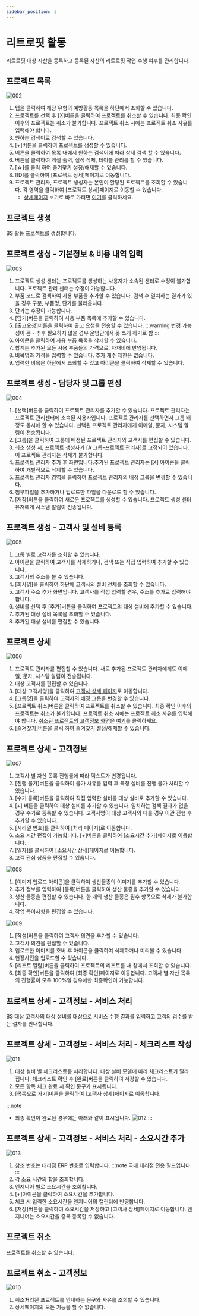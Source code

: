 ```yaml
---
sidebar_position: 3
---
```


# 리트로핏 활동

리트로핏 대상 자산을 등록하고 등록된 자산의 리트로핏 작업 수행 여부를 관리합니다.

## 프로젝트 목록

![002](./img/002.png)

1. 탭을 클릭하여 해당 유형의 예방활동 목록을 하단에서 조회할 수 있습니다.
1. 프로젝트를 선택 후 [X]버튼을 클릭하여 프로젝트를 취소할 수 있습니다. 최종 확인 이후의 프로젝트는 취소가 불가합니다. 프로젝트 취소 시에는 프로젝트 취소 사유를 입력해야 합니다.
1. 원하는 검색어로 검색할 수 있습니다.
1. [+]버튼을 클릭하여 프로젝트를 생성할 수 있습니다.
1. 버튼을 클릭하여 목록 내에서 원하는 검색어에 따라 상세 검색 할 수 있습니다. 
1. 버튼을 클릭하여 엑셀 출력, 실적 삭제, 테이블 관리를 할 수 있습니다.
1. [☆]를 클릭 하여 즐겨찾기 설정/해제할 수 있습니다.
1. [ID]를 클릭하여 [프로젝트 상세]페이지로 이동합니다.
1. 프로젝트 관리자, 프로젝트 생성자는 본인이 할당된 프로젝트를 조회할 수 있습니다. 각 영역을 클릭하여 [프로젝트 상세]페이지로 이동할 수 있습니다.
    - [상세페이지](#프로젝트-상세) 보기로 바로 가려면 [여기](#프로젝트-상세)를 클릭하세요.

## 프로젝트 생성 

BS 활동 프로젝트를 생성합니다.

## 프로젝트 생성 - 기본정보 & 비용 내역 입력

![003](./img/003.png)

1. 프로젝트 생성 센터는 프로젝트를 생성하는 사용자가 소속된 센터로 수정이 불가합니다. 프로젝트 관리 센터는 수정이 가능합니다.
1. 부품 코드로 검색하여 사용 부품을 추가할 수 있습니다. 검색 후 일치하는 결과가 있을 경우 구분, 부품명, 단가를 불러옵니다. 
1. 단가는 수정이 가능합니다.
1. [담기]버튼을 클릭하여 사용 부품 목록에 추가할 수 있습니다.
1. [출고요청]버튼을 클릭하여 출고 요청을 전송할 수 있습니다. 
    :::warning
    변경 가능성이 큼 - 추후 필요하지 않을 경우 운영단에서 못 쓰게 하기로 함
    :::
1. 아이콘을 클릭하여 사용 부품 목록을 삭제할 수 있습니다.
1. 합계는 추가된 모든 사용 부품들의 가격으로, 자재비에 반영됩니다. 
1. 비목명과 가격을 입력할 수 있습니다. 추가 개수 제한은 없습니다.
1. 입력한 비목은 하단에서 조회할 수 있고 아이콘을 클릭하여 삭제할 수 있습니다.

## 프로젝트 생성 - 담당자 및 그룹 편성

![004](./img/004.png)

1. [선택]버튼을 클릭하여 프로젝트 관리자를 추가할 수 있습니다. 프로젝트 관리자는 프로젝트 관리센터에 소속된 사용자입니다. 프로젝트 관리자를 선택하면서 그룹 배정도 동시에 할 수 있습니다. 선택된 프로젝트 관리자에게 이메일, 문자, 시스템 알림이 전송됩니다.
1. [그룹]을 클릭하여 그룹에 배정된 프로젝트 관리자와 고객사를 편집할 수 있습니다.
1. 최초 생성 시, 프로젝트 생성자가 [A 그룹-프로젝트 관리자]로 고정되어 있습니다. 이 프로젝트 관리자는 삭제가 불가합니다. 
1. 프로젝트 관리자 추가 후 화면입니다.추가된 프로젝트 관리자는 [X] 아이콘을 클릭하여 개별적으로 삭제할 수 있습니다. 
1. 프로젝트 관리자 영역을 클릭하여 프로젝트 관리자의 배정 그룹을 변경할 수 있습니다. 
1. 첨부파일을 추가하거나 업로드한 파일을 다운로드 할 수 있습니다.
1. [저장]버튼을 클릭하여 새로운 프로젝트를 생성할 수 있습니다. 프로젝트 생성 센터 유저에게 시스템 알림이 전송됩니다.


## 프로젝트 생성 - 고객사 및 설비 등록

![005](./img/005.png)

1. 그룹 별로 고객사를 조회할 수 있습니다.
1. 아이콘을 클릭하여 고객사를 삭제하거나, 검색 또는 직접 입력하여 추가할 수 있습니다. 
1. 고객사의 주소를 볼 수 있습니다.
1. [회사명]을 클릭하여 하단에 고객사의 설비 전체를 조회할 수 있습니다.
1. 고객사 주소 추가 화면입니다. 고객사를 직접 입력할 경우, 주소를 추가로 입력해야 합니다.
1. 설비를 선택 후 [추가]버튼을 클릭하여 프로젝트의 대상 설비에 추가할 수 있습니다.
1. 추가된 대상 설비 목록을 조회할 수 있습니다.
1. 추가된 대상 설비를 편집할 수 있습니다.


## 프로젝트 상세

![006](./img/006.png)

1. 프로젝트 관리자를 편집할 수 있습니다. 새로 추가된 프로젝트 관리자에게도 이메일, 문자, 시스템 알림이 전송됩니다.
1. 대상 고객사를 편집할 수 있습니다.
1. [대상 고객사명]을 클릭하여 [고객사 상세 페이지](#프로젝트-상세---고객정보)로 이동합니다. 
1. [그룹명]을 클릭하여 고객사의 배정 그룹을 변경할 수 있습니다.
1. [프로젝트 취소]버튼을 클릭하여 프로젝트를 취소할 수 있습니다. 최종 확인 이후의 프로젝트는 취소가 불가합니다. 프로젝트 취소 시에는 프로젝트 취소 사유를 입력해야 합니다. [취소된 프로젝트의 고객정보 화면](#프로젝트-취소---고객정보)은 [여기](#프로젝트-취소---고객정보)를 클릭하세요.
1. [즐겨찾기]버튼을 클릭 하여 즐겨찾기 설정/해제할 수 있습니다.

## 프로젝트 상세 - 고객정보

![007](./img/007.png)

1. 고객사 별 자산 목록 진행률에 따라 텍스트가 변경됩니다.
1. [진행 불가]버튼을 클릭하여 불가 사유를 입력 후 특정 설비를 진행 불가 처리할 수 있습니다.
1. [수기 등록]버튼을 클릭하여 직접 입력한 설비를 대상 설비로 추가할 수 있습니다.
1. [+] 버튼을 클릭하여 대상 설비를 추가할 수 있습니다. 일치하는 검색 결과가 없을 경우 수기로 등록할 수 있습니다. 고객사명이 대상 고객사와 다를 경우 이관 진행 후 추가할 수 있습니다.
1. [시리얼 번호]를 클릭하여 [처리 페이지]로 이동합니다.
1. 소요 시간 편집이 가능합니다. [+]버튼을 클릭하여 [소요시간 추가]페이지로 이동합니다.
1. [일자]를 클릭하여 [소요시간 상세]페이지로 이동합니다.
1. 고객 관심 상품을 편집할 수 있습니다.

![008](./img/008.png)

1. [이미지 업로드 아이콘]을 클릭하여 생산물종의 이미지를 추가할 수 있습니다.
1. 추가 정보를 입력하여 [등록]버튼을 클릭하여 생산 물종을 추가할 수 있습니다.
1. 생산 물종을 편집할 수 있습니다. 한 개의 생산 물종은 필수 항목으로 삭제가 불가합니다.
1. 작업 특이사항을 편집할 수 있습니다.

![009](./img/009.png)

1. [작성]버튼을 클릭하여 고객사 의견을 추가할 수 있습니다.
1. 고객사 의견을 편집할 수 있습니다.
1. 업로드한 이미지를 호버 후 아이콘을 클릭하여 삭제하거나 미리볼 수 있습니다.
1. 현장사진을 업로드할 수 있습니다.
1. [리포트 열람]버튼을 클릭하여 프로젝트의 리포트를 새 창에서 조회할 수 있습니다.
1. [최종 확인]버튼을 클릭하여 [최종 확인]페이지로 이동합니다. 고객사 별 자산 목록의 진행률이 모두 100%일 경우에만 최종확인이 가능합니다.

## 프로젝트 상세 - 고객정보 - 서비스 처리

BS 대상 고객사의 대상 설비를 대상으로 서비스 수행 결과를 입력하고 고객의 검수를 받는 절차를 안내합니다.

## 프로젝트 상세 - 고객정보 - 서비스 처리 - 체크리스트 작성

![011](./img/011.png)

1. 대상 설비 별 체크리스트를 처리합니다. 대상 설비 모델에 따라 체크리스트가 달라집니다. 체크리스트 확인 후 [완료]버튼을 클릭하여 저장할 수 있습니다. 
1. 모든 항목 체크 완료 시 확인 문구가 표시됩니다.
1. [목록으로 가기]버튼을 클릭하여 [고객사 상세]페이지로 이동합니다.

:::note
- 최종 확인이 완료된 경우에는 아래와 같이 표시됩니다.
![012](./img/012.png)
:::

## 프로젝트 상세 - 고객정보 - 서비스 처리 - 소요시간 추가

![013](./img/013.png)

1. 참조 번호는 대리점 ERP 번호로 입력합니다.
    :::note
    국내 대리점 전용 필드입니다.
    :::
1. 각 소요 시간의 합을 조회합니다.
1. 엔지니어 별로 소요시간을 조회합니다.
1. [+]아이콘을 클릭하여 소요시간을 추가합니다. 
1. 체크 시 입력한 소요시간을 엔지니어의 캘린더에 반영합니다.
1. [저장]버튼을 클릭하여 소요시간을 저장하고 [고객사 상세]페이지로 이동합니다. 엔지니어는 소요시간을 중복 등록할 수 없습니다.


## 프로젝트 취소

프로젝트를 취소할 수 있습니다.

## 프로젝트 취소 - 고객정보

![010](./img/010.png)

1. 취소처리된 프로젝트를 안내하는 문구와 사유를 조회할 수 있습니다.
1. 상세페이지의 모든 기능을 할 수 없습니다.